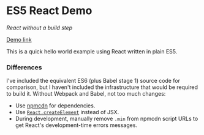 # ES5 React Demo

*React without a build step*

[Demo link](https://btmills.github.io/es5-react-demo/)

This is a quick hello world example using React written in plain ES5.

### Differences

I've included the equivalent ES6 (plus Babel stage 1) source code for comparison, but I haven't included the infrastructure that would be required to build it. Without Webpack and Babel, not too much changes:

- Use [npmcdn](https://npmcdn.com/) for dependencies.
- Use [`React.createElement`](https://facebook.github.io/react/docs/top-level-api.html#react.createelement) instead of JSX.
- During development, manually remove `.min` from npmcdn script URLs to get React's development-time errors messages.
